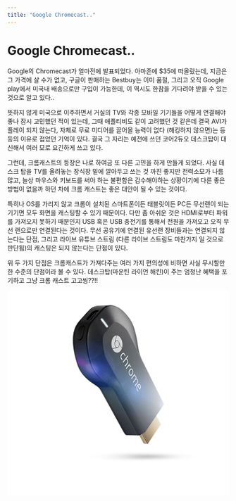```yaml
---
title: "Google Chromecast.."
---
```

# Google Chromecast..


Google의 Chromecast가 얼마전에 발표되었다. 아마존에 $35에 떠올랐는데, 지금은 그 가격에 살 수가 없고, 구글이 판매하는 Bestbuy는 이미 품절, 그리고 오직 Google play에서 미국내 배송으로만 구입이 가능한데, 이 역시도 한참을 기다려야 받을 수 있는 것으로 알고 있다..




뜻하지 않게 미국으로 이주하면서 거실의 TV와 각종 모바일 기기들을 어떻게 연결해야 좋나 잠시 고민했던 적이 있는데, 그때 애플티비도 같이 고려했던 것 같은데 결국 AVI가 플레이 되지 않는다, 자체로 무료 미디어를 끌어올 능력이 없다 (해킹하지 않으면)는 등등의 이유로 접었던 기억이 있다. 결국 그 자리는 예전에 쓰던 코어2듀오 데스크탑이 대신해서 여러 모로 요긴하게 쓰고 있다.




그런데, 크롬캐스트의 등장은 나로 하여금 또 다른 고민을 하게 만들게 되었다. 사실 데스크 탑을 TV를 올려놓는 장식장 밑에 깔아두고 쓰는 것 까진 좋지만 전력소모가 나름 많고, 늘상 마우스와 키보드를 써야 하는 불편함은 감수해야하는 상황이기에 다른 좋은 방법이 없을까 하던 차에 크롬 캐스트는 좋은 대안이 될 수 있는 것이다.




특히나 OS를 가리지 않고 크롬이 설치된 스마트폰이든 태블릿이든 PC든 무선랜이 되는 기기면 모두 화면을 캐스팅할 수 있기 때문이다. 다만 좀 아쉬운 것은 HDMI로부터 파워를 가져오지 못하기 때문인지 USB 혹은 USB 충전기를 통해서 전원을 가져오고 오직 무선 랜으로만 연결된다는 것이다. 무선 공유기에 연결된 유선랜 장비들과는 연결되지 않는다는 단점, 그리고 라이브 유튜브 스트림 (다른 라이브 스트림도 마찬가지 일 것으로 판단됨)의 캐스팅은 되지 않는다는 단점이 있다.




위 두 가지 단점은 크롬캐스트가 가져다주는 여러 가지 편의성에 비하면 사실 무시할만한 수준의 단점이라 볼 수 있다. 데스크탑(마운틴 라이언 해킨)이 주는 엄청난 혜택을 포기하고 그냥 크롬 캐스트 고고씽??!!






![image](/assets/images/e784d4180bac82460341e823a11df2ad.png)





